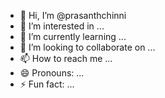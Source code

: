 - 👋 Hi, I’m @prasanthchinni
- 👀 I’m interested in ...
- 🌱 I’m currently learning ...
- 💞️ I’m looking to collaborate on ...
- 📫 How to reach me ...
- 😄 Pronouns: ...
- ⚡ Fun fact: ...

<!---
prasanthchinni/prasanthchinni is a ✨ special ✨ repository because its `README.md` (this file) appears on your GitHub profile.
You can click the Preview link to take a look at your change